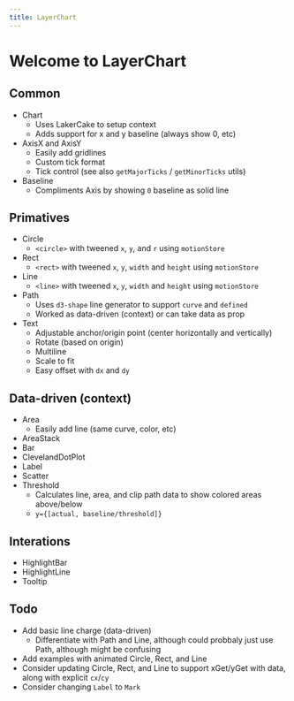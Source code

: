 ```yaml
---
title: LayerChart
---
```


# Welcome to LayerChart

## Common

- Chart
  - Uses LakerCake to setup context
  - Adds support for x and y baseline (always show 0, etc)
- AxisX and AxisY
  - Easily add gridlines
  - Custom tick format
  - Tick control (see also `getMajorTicks` / `getMinorTicks` utils)
- Baseline
  - Compliments Axis by showing `0` baseline as solid line

## Primatives

- Circle
  - `<circle>` with tweened `x`, `y`, and `r` using `motionStore`
- Rect
  - `<rect>` with tweened `x`, `y`, `width` and `height` using `motionStore`
- Line
  - `<line>` with tweened `x`, `y`, `width` and `height` using `motionStore`
- Path
  - Uses `d3-shape` line generator to support `curve` and `defined`
  - Worked as data-driven (context) or can take data as prop
- Text
  - Adjustable anchor/origin point (center horizontally and vertically)
  - Rotate (based on origin)
  - Multiline
  - Scale to fit
  - Easy offset with `dx` and `dy`

## Data-driven (context)

- Area
  - Easily add line (same curve, color, etc)
- AreaStack
- Bar
- ClevelandDotPlot
- Label
- Scatter
- Threshold
  - Calculates line, area, and clip path data to show colored areas above/below
  - `y={[actual, baseline/threshold]}`

## Interations

- HighlightBar
- HighlightLine
- Tooltip

## Todo

- Add basic line charge (data-driven)
  - Differentiate with Path and Line, although could probbaly just use Path, although might be confusing
- Add examples with animated Circle, Rect, and Line
- Consider updating Circle, Rect, and Line to support xGet/yGet with data, along with explicit `cx`/`cy`
- Consider changing `Label` to `Mark`
